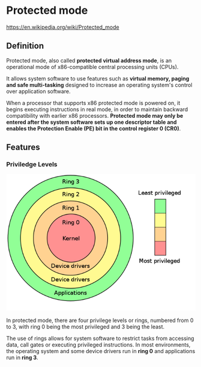 # Protected mode

https://en.wikipedia.org/wiki/Protected_mode

## Definition
Protected mode, also called **protected virtual address mode**, is an operational mode of x86-compatible central processing units (CPUs).

It allows system software to use features such as **virtual memory, paging and safe multi-tasking** designed to increase an operating system's control over application software.

When a processor that supports x86 protected mode is powered on, it begins executing instructions in real mode, in order to maintain backward compatibility with earlier x86 processors. **Protected mode may only be entered after the system software sets up one descriptor table and enables the Protection Enable (PE) bit in the control register 0 (CR0)**.

## Features

### Priviledge Levels

![alt text](./image/Priv_rings.svg.png)

In protected mode, there are four privilege levels or rings, numbered from 0 to 3, with ring 0 being the most privileged and 3 being the least.

The use of rings allows for system software to restrict tasks from accessing data, call gates or executing privileged instructions. In most environments, the operating system and some device drivers run in **ring 0** and applications run in **ring 3**.

